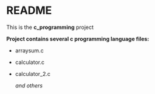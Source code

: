 # README

This is the **c_programming** project

**Project contains several c programming language files:**
- arraysum.c
- calculator.c
- calculator_2.c
  
  *and others*



